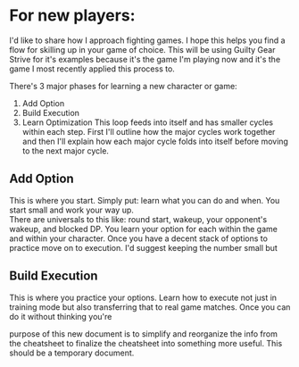# For new players:
I'd like to share how I approach fighting games. I hope this helps you find a flow for skilling up in your game of choice. This will be using Guilty Gear Strive for it's examples because it's the game I'm playing now and it's the game I most recently applied this process to.

There's 3 major phases for learning a new character or game:
1. Add Option
2. Build Execution
3. Learn Optimization
This loop feeds into itself and has smaller cycles within each step. First I'll outline how the major cycles work together and then I'll explain how each major cycle folds into itself before moving to the next major cycle.

## Add Option
This is where you start. Simply put: learn what you can do and when. You start small and work your way up.  
There are universals to this like: round start, wakeup, your opponent's wakeup, and blocked DP. You learn your option for each within the game and within your character. Once you have a decent stack of options to practice move on to execution. I'd suggest keeping the number small but 
## Build Execution
This is where you practice your options. Learn how to execute not just in training mode but also transferring that to real game matches. Once you can do it without thinking you're 


purpose of this new document is to simplify and reorganize the info from the cheatsheet to finalize the cheatsheet into something more useful. This should be a temporary document.
